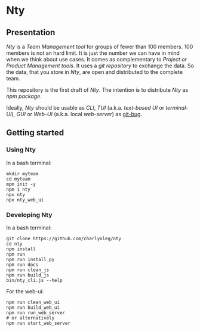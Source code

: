# Nty

## Presentation

*Nty* is a *Team Management tool* for groups of fewer than 100 members. 100 members is not an hard limit. It is just the number we can have in mind when we think about use cases. It comes as complementary to *Project or Product Management tools*. It uses a *git repository* to exchange the data. So the data, that you store in *Nty*, are open and distributed to the complete team.

This repository is the first draft of *Nty*. The intention is to distribute *Nty* as *npm package*.

Ideally, *Nty* should be usable as *CLI*, *TUI* (a.k.a. *text-based UI* or *terminal-UI*), *GUI* or *Web-UI* (a.k.a. local *web-server*) as [git-bug](https://github.com/MichaelMure/git-bug).


## Getting started

### Using Nty

In a bash terminal:

    mkdir myteam
    cd myteam
    mpm init -y
    npm i nty
    npx nty
    npx nty_web_ui


### Developing Nty

In a bash terminal:

    git clone https://github.com/charlyoleg/nty
    cd nty
    npm install
    npm run
    npm run install_py
    npm run docs
    npm run clean_js
    npm run build_js
    bin/nty_cli.js --help


For the web-ui:

    npm run clean_web_ui
    npm run build_web_ui
    npm run run_web_server
    # or alternatively
    npm run start_web_server



